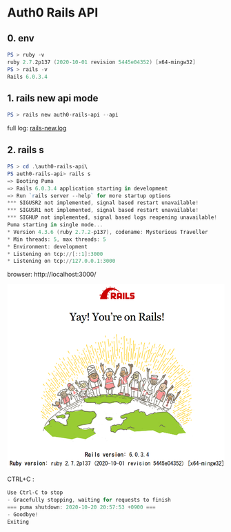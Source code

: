 # Auth0 Rails API

## 0. env 

```powershell
PS > ruby -v
ruby 2.7.2p137 (2020-10-01 revision 5445e04352) [x64-mingw32]
PS > rails -v
Rails 6.0.3.4
```

## 1. rails new api mode

```powershell
PS > rails new auth0-rails-api --api
```

full log: [rails-new.log](rails-new.log)  

## 2. rails s

```powershell
PS > cd .\auth0-rails-api\
PS auth0-rails-api> rails s
=> Booting Puma
=> Rails 6.0.3.4 application starting in development
=> Run `rails server --help` for more startup options
*** SIGUSR2 not implemented, signal based restart unavailable!
*** SIGUSR1 not implemented, signal based restart unavailable!
*** SIGHUP not implemented, signal based logs reopening unavailable!
Puma starting in single mode...
* Version 4.3.6 (ruby 2.7.2-p137), codename: Mysterious Traveller
* Min threads: 5, max threads: 5
* Environment: development
* Listening on tcp://[::1]:3000
* Listening on tcp://127.0.0.1:3000
```

browser: http://localhost:3000/  

![rails s](rails-s-01.png)  

CTRL+C :   

```powershell
Use Ctrl-C to stop
- Gracefully stopping, waiting for requests to finish
=== puma shutdown: 2020-10-20 20:57:53 +0900 ===
- Goodbye!
Exiting
```